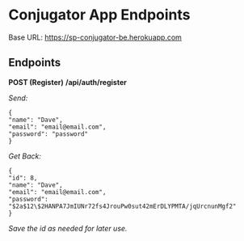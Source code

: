 # Conjugator App Endpoints

Base URL: https://sp-conjugator-be.herokuapp.com

## Endpoints

**POST (Register)**
**/api/auth/register**

_Send:_

```
{
"name": "Dave",
"email": "email@email.com",
"password": "password"
}
```

_Get Back:_

```
{
"id": 8,
"name": "Dave",
"email": "email@email.com",
"password": "$2a$12\$2HANPA7JmIUNr72fs4JrouPw0sut42mErDLYPMTA/jqUrcnunMgf2"
}
```

_Save the id as needed for later use._
